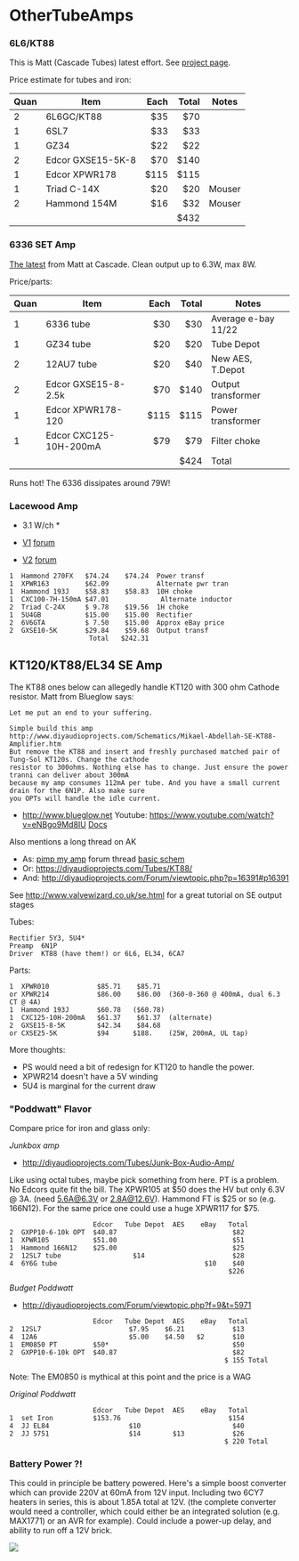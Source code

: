 # OtherTubeAmps

### 6L6/KT88

This is Matt (Cascade Tubes) latest effort.  See [project page](https://www.cascadetubes.com/the-6l6-spalted-alder-amp/).

Price estimate for tubes and iron:

| Quan | Item              | Each | Total | Notes  |
|------|-------------------|-----:|------:|--------|
| 2    | 6L6GC/KT88        |  $35 |   $70 |        |
| 1    | 6SL7              |  $33 |   $33 |        |
| 1    | GZ34              |  $22 |   $22 |        |
| 2    | Edcor GXSE15-5K-8 |  $70 |  $140 |        |
| 1    | Edcor XPWR178     | $115 |  $115 |        |
| 1    | Triad C-14X       |  $20 |   $20 | Mouser |
| 2    | Hammond 154M      |  $16 |   $32 | Mouser |
|      |                   |      |  $432 |        |


### 6336 SET Amp

[The latest](https://www.cascadetubes.com/the-6336-set-amp/) from Matt at Cascade.  Clean output up to 6.3W, max 8W.

Price/parts:

| Quan | Item                   | Each | Total | Notes               |
|------|------------------------|-----:|------:|---------------------|
| 1    | 6336 tube              |  $30 |   $30 | Average e-bay 11/22 |
| 1    | GZ34 tube              |  $20 |   $20 | Tube Depot          |
| 2    | 12AU7 tube             |  $20 |   $40 | New AES, T.Depot    |
| 2    | Edcor GXSE15-8-2.5k    |  $70 |  $140 | Output transformer  |
| 1    | Edcor XPWR178-120      | $115 |  $115 | Power transformer   |
| 1    | Edcor CXC125-10H-200mA |  $79 |   $79 | Filter choke        |
|      |                        |      |  $424 | Total               |

Runs hot!  The 6336 dissipates around 79W!



### Lacewood Amp

* 3.1 W/ch *

 * [V1](http://www.cascadetubes.com/the-6v6-lacewood-amp/) [forum](http://diyaudioprojects.com/Forum/viewtopic.php?f=9&t=3274)
 * [V2](http://www.cascadetubes.com/the-6v6-lacewood-amp-v2-0/) [forum](http://diyaudioprojects.com/Forum/viewtopic.php?f=9&t=5736)

```
1  Hammond 270FX   $74.24    $74.24  Power transf
1  XPWR163         $62.09            Alternate pwr tran
1  Hammond 193J    $58.83    $58.83  10H choke
1  CXC100-7H-150mA $47.01             Alternate inductor
2  Triad C-24X     $ 9.78    $19.56  1H choke
1  5U4GB           $15.00    $15.00  Rectifier
2  6V6GTA          $ 7.50    $15.00  Approx eBay price
2  GXSE10-5K       $29.84    $59.68  Output transf
                    Total   $242.31
```

## KT120/KT88/EL34 SE Amp

The KT88 ones below can allegedly handle KT120 with 300 ohm Cathode resistor.  Matt from Blueglow says:

```
Let me put an end to your suffering.

Simple build this amp http://www.diyaudioprojects.com/Schematics/Mikael-Abdellah-SE-KT88-Amplifier.htm
But remove the KT88 and insert and freshly purchased matched pair of Tung-Sol KT120s. Change the cathode
resistor to 300ohms. Nothing else has to change. Just ensure the power tranni can deliver about 300mA
because my amp consumes 112mA per tube. And you have a small current drain for the 6N1P. Also make sure
you OPTs will handle the idle current.
```

 * http://www.blueglow.net Youtube: https://www.youtube.com/watch?v=eNBgo9Md8IU  [Docs](https://drive.google.com/drive/folders/17jRI1lE_Vf9_Pq64LbT-PHy3pLpW1vuj?usp=sharing)


Also mentions a long thread on AK

 * As: [pimp my amp](http://diyaudioprojects.com/Forum/viewtopic.php?f=9&t=3915) forum thread [basic schem](http://www.diyaudioprojects.com/Schematics/Mikael-Abdellah-SE-KT88-Amplifier.htm)
 * Or: https://diyaudioprojects.com/Tubes/KT88/
 * And: http://diyaudioprojects.com/Forum/viewtopic.php?p=16391#p16391

See http://www.valvewizard.co.uk/se.html for a great tutorial on SE output stages

Tubes:
```
Rectifier 5Y3, 5U4*
Preamp  6N1P
Driver  KT88 (have them!) or 6L6, EL34, 6CA7
```

Parts:
```
1  XPWR010            $85.71    $85.71
or XPWR214            $86.00    $86.00  (360-0-360 @ 400mA, dual 6.3 CT @ 4A)
1  Hammond 193J       $60.78   ($60.78)
1  CXC125-10H-200mA   $61.37    $61.37  (alternate)
2  GXSE15-8-5K        $42.34    $84.68
or CXSE25-5K          $94      $188.    (25W, 200mA, UL tap)
```

More thoughts:

 * PS would need a bit of redesign for KT120 to handle the power.
 * XPWR214 doesn't have a 5V winding
 * 5U4 is marginal for the current draw



### "Poddwatt" Flavor

Compare price for iron and glass only:

*Junkbox amp*

 * http://diyaudioprojects.com/Tubes/Junk-Box-Audio-Amp/

Like using octal tubes, maybe pick something from here.
PT is a problem.  No Edcors quite fit the bill.  The XPWR105 at $50
does the HV but only 6.3V @ 3A.  (need 5.6A@6.3V or 2.8A@12.6V).
Hammond FT is $25 or so (e.g. 166N12).  For the same price one
could use a huge XPWR117 for $75.

```
                     Edcor   Tube Depot  AES    eBay   Total
2  GXPP10-6-10k OPT  $40.87                             $82
1  XPWR105           $51.00                             $51
1  Hammond 166N12    $25.00                             $25
2  12SL7 tube                  $14                      $28
4  6Y6G tube                                     $10    $40
                                                       $226
```

*Budget Poddwatt*

 * http://diyaudioprojects.com/Forum/viewtopic.php?f=9&t=5971

```
                     Edcor   Tube Depot  AES    eBay   Total
2  12SL7                      $7.95    $6.21            $13
4  12A6                       $5.00    $4.50   $2       $10
1  EM0850 PT         $50*                               $50
2  GXPP10-6-10k OPT  $40.87                             $82
                                                      $ 155 Total
```

Note: The EM0850 is mythical at this point and the price is a WAG

*Original Poddwatt*

```
                     Edcor   Tube Depot  AES    eBay   Total
1  set Iron          $153.76                           $154
4  JJ EL84                    $10                       $40
2  JJ 5751                    $14        $13            $26
                                                      $ 220 Total
```

### Battery Power ?!

This could in principle be battery powered.  Here's a simple boost converter which can provide 220V at 60mA from 12V input.  Including two 6CY7 heaters in series, this is about 1.85A total at 12V.  (the complete converter would need a controller, which could either be an integrated solution (e.g. MAX1771) or an AVR for example).  Could include a power-up delay, and ability to run off a 12V brick.

<img src="http://ohm.bu.edu/~hazen/TubeAmp/BatteryPower/BoostConverter.png">



